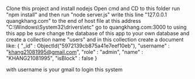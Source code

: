 Clone this project and install nodejs
Open cmd and CD to this folder
run "npm install"
and then run "node server.js"
write this line "127.0.0.1       quangkhang.com" to the end of host file at this address "C:\Windows\System32\drivers\etc"
go to quangkhang.com:3000 to using this app
be sure change the database of this app to your own database and create a collection name "users" and in this collection create
a document like:
{
    "_id" : ObjectId("5972139cb875a41e7eef10eb"),
    "username" : "khang21081995@gmail.com",
    "role" : "admin",
    "name" : "KHANG21081995",
    "isBlock" : false
}

with username is your gmail to login this system

